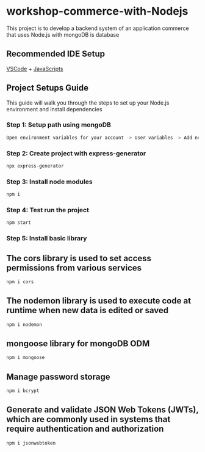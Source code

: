 ﻿# workshop-commerce-with-Nodejs

This project is to develop a backend system of an application commerce that uses Node.js with mongoDB is database
## Recommended IDE Setup
[VSCode](https://code.visualstudio.com/) + [JavaScripts](https://marketplace.visualstudio.com/items?itemName=MadsKristensen.JavaScriptSnippetPack) 

## Project Setups Guide
This guide will walk you through the steps to set up your Node.js environment and install dependencies

### Step 1: Setup path using mongoDB
```bash
Open environment variables for your account -> User variables -> Add new path C:\Users\<your_username>\mongoDB
```

### Step 2: Create project with express-generator
```bash
npx express-generator
```

### Step 3: Install node modules
```bash
npm i
```

### Step 4: Test run the project
```bash
npm start
```

### Step 5: Install basic library
## The cors library is used to set access permissions from various services
```bash
npm i cors
```

## The nodemon library is used to execute code at runtime when new data is edited or saved
```bash
npm i nodemon
```

## mongoose library for mongoDB ODM
```bash
npm i mongoose
```

## Manage password storage
```bash
npm i bcrypt
```

## Generate and validate JSON Web Tokens (JWTs), which are commonly used in systems that require authentication and authorization
```bash
npm i jsonwebtoken
```

